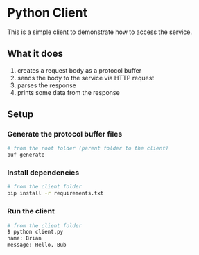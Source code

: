 # Python Client

This is a simple client to demonstrate how to access the service.

## What it does

1. creates a request body as a protocol buffer
2. sends the body to the service via HTTP request
3. parses the response
4. prints some data from the response

## Setup

### Generate the protocol buffer files

```sh
# from the root folder (parent folder to the client)
buf generate
```

### Install dependencies

```sh
# from the client folder
pip install -r requirements.txt
```

### Run the client

```sh
# from the client folder
$ python client.py
name: Brian
message: Hello, Bub
```

